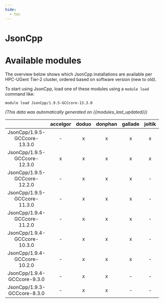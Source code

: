 ```yaml
---
hide:
  - toc
---
```


JsonCpp
=======

# Available modules


The overview below shows which JsonCpp installations are available per HPC-UGent Tier-2 cluster, ordered based on software version (new to old).

To start using JsonCpp, load one of these modules using a `module load` command like:

```shell
module load JsonCpp/1.9.5-GCCcore-13.3.0
```

*(This data was automatically generated on {{modules_last_updated}})*  

| |accelgor|doduo|donphan|gallade|joltik|shinx|skitty|
| :---: | :---: | :---: | :---: | :---: | :---: | :---: | :---: |
|JsonCpp/1.9.5-GCCcore-13.3.0|-|x|x|x|x|x|x|
|JsonCpp/1.9.5-GCCcore-12.3.0|x|x|x|x|x|x|x|
|JsonCpp/1.9.5-GCCcore-12.2.0|-|x|x|x|-|-|-|
|JsonCpp/1.9.5-GCCcore-11.3.0|-|x|x|x|-|-|-|
|JsonCpp/1.9.4-GCCcore-11.2.0|-|x|x|x|-|-|-|
|JsonCpp/1.9.4-GCCcore-10.3.0|-|x|x|x|-|-|-|
|JsonCpp/1.9.4-GCCcore-10.2.0|-|x|x|x|-|-|-|
|JsonCpp/1.9.4-GCCcore-9.3.0|-|x|x|-|-|-|-|
|JsonCpp/1.9.3-GCCcore-8.3.0|-|x|x|-|-|-|-|
